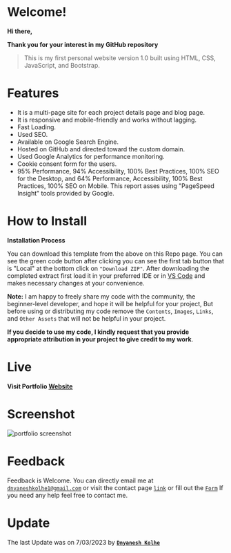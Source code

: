 # Welcome!

**Hi there,**

**Thank you for your interest in my GitHub repository**

> This is my first personal website version 1.0 built using HTML, CSS, JavaScript, and Bootstrap.

# Features

- It is a multi-page site for each project details page and blog page.
- It is responsive and mobile-friendly and works without lagging.
- Fast Loading.
- Used SEO.
- Available on Google Search Engine.
- Hosted on GitHub and directed toward the custom domain.
- Used Google Analytics for performance monitoring.
- Cookie consent form for the users.
- 95% Performance, 94% Accessibility, 100% Best Practices, 100% SEO for the Desktop, and 64% Performance, Accessibility, 100% Best 
  Practices, 100% SEO on Mobile. This report asses using "PageSpeed Insight" tools provided by Google.

# How to Install

**Installation Process**

You can download this template from the above on this Repo page. You can see the green code button after clicking you can see the first tab button that is "Local" at the bottom click on `"Download ZIP"`. After downloading the completed extract first load it in your preferred IDE or in [VS Code](https://code.visualstudio.com/) and makes necessary changes at your convenience.

**Note:**
I am happy to freely share my code with the community, the beginner-level developer, and hope it will be helpful for your project, But before using or distributing my code remove the `Contents`, `Images`, `Links`, and `Other Assets` that will not be helpful in your project.

**If you decide to use my code, I kindly request that you provide appropriate attribution in your project to give credit to my work**.

# Live

**Visit Portfolio [Website](http://bit.ly/3ZMNTZC)**

# Screenshot

![portfolio screenshot](https://user-images.githubusercontent.com/61074868/223399635-8696ba08-8d34-47f5-934b-a3c382177e97.png)

# Feedback
Feedback is Welcome. 
You can directly email me at [`dnyaneshkolhe1@gmail.com`](mailto:"dnyaneshkolhe1@gmail.com") or visit the contact page [`link`](http://bit.ly/41TtlQM) or fill out the [`Form`](http://bit.ly/3JgAUKa)
If you need any help feel free to contact me.

# Update

The last Update was on 7/03/2023  by  **[`Dnyanesh Kolhe`](http://bit.ly/3ZMNTZC)**
